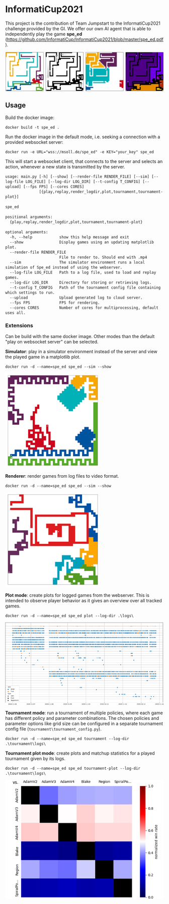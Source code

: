 # InformatiCup2021

This project is the contribution of Team Jumpstart to the InformatiCup2021 challenge provided by the GI.
We offer our own AI agent that is able to independently play the game **spe_ed** (https://github.com/InformatiCup/InformatiCup2021/blob/master/spe_ed.pdf).

![example](/images/maps_round35.png)

## Usage

Build the docker image:
```
docker build -t spe_ed .
```

Run the docker image in the default mode, i.e. seeking a connection with a provided websocket server:
```
docker run -e URL="wss://msoll.de/spe_ed" -e KEY="your_key" spe_ed
```
This will start a websocket client, that connects to the server and selects an action, whenever a new state is transmitted by the server.

```
usage: main.py [-h] [--show] [--render-file RENDER_FILE] [--sim] [--log-file LOG_FILE] [--log-dir LOG_DIR] [--t-config T_CONFIG] [--upload] [--fps FPS] [--cores CORES]
               [{play,replay,render_logdir,plot,tournament,tournament-plot}]

spe_ed

positional arguments:
  {play,replay,render_logdir,plot,tournament,tournament-plot}

optional arguments:
  -h, --help            show this help message and exit
  --show                Display games using an updating matplotlib plot.
  --render-file RENDER_FILE
                        File to render to. Should end with .mp4
  --sim                 The simulator environment runs a local simulation of Spe_ed instead of using the webserver.
  --log-file LOG_FILE   Path to a log file, used to load and replay games.
  --log-dir LOG_DIR     Directory for storing or retrieving logs.
  --t-config T_CONFIG   Path of the tournament config file containing which settings to run.
  --upload              Upload generated log to cloud server.
  --fps FPS             FPS for rendering.
  --cores CORES         Number of cores for multiprocessing, default uses all.
```

### Extensions

Can be build with the same docker image.
Other modes than the default "play on websocket server" can be selected.


**Simulator**: play in a simulator environment instead of the server and view the played game in a matplotlib plot. 
```
docker run -d --name=spe_ed spe_ed --sim --show
```

![](/images/simulator.png)

**Renderer**: render games from log files to video format. 
```
docker run -d --name=spe_ed spe_ed --sim --show
```

![](/images/renderer.png)

**Plot mode**: create plots for logged games from the webserver. This is intended to observe player behavior as it gives an overview over all tracked games.
```
docker run -d --name=spe_ed spe_ed plot --log-dir .\logs\
```
![](/images/game-history2.png)

**Tournament mode**: run a tournament of multiple policies, where each game has different policy and parameter combinations. The chosen policies and parameter options like grid size can be configured in a separate tournament config file (``tournament\tournament_config.py``).
```
docker run -d --name=spe_ed spe_ed tournament --log-dir .\tournament\logs\
```

**Tournament plot mode**: create plots and matchup statistics for a played tournament given by its logs.
```
docker run -d --name=spe_ed spe_ed tournament-plot --log-dir .\tournament\logs\
```

![](/images/matchups.png)
